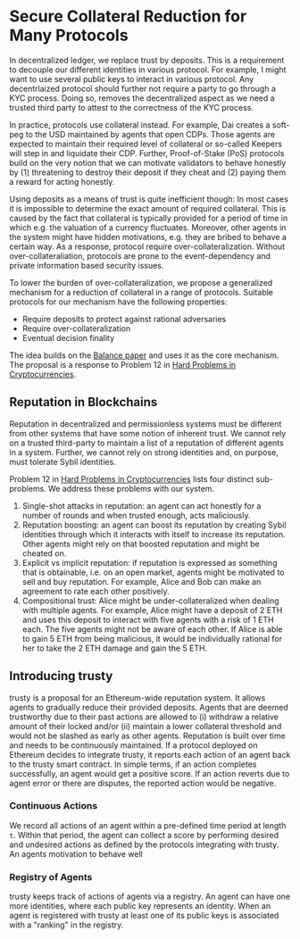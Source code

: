 # Secure Collateral Reduction for Many Protocols

In decentralized ledger, we replace trust by deposits. This is a requirement to decouple our different identities in various protocol.
For example, I might want to use several public keys to interact in various protocol.
Any decentrlaized protocol should further not require a party to go through a KYC process.
Doing so, removes the decentralized aspect as we need a trusted third party to attest to the correctness of the KYC process.

In practice, protocols use collateral instead. For example, Dai creates a soft-peg to the USD maintained by agents that open CDPs.
Those agents are expected to maintain their required level of collateral or so-called Keepers will step in and liquidate their CDP.
Further, Proof-of-Stake (PoS) protocols build on the very notion that we can motivate validators to behave honestly by (1) threatening to destroy their deposit if they cheat and (2) paying them a reward for acting honestly.

Using deposits as a means of trust is quite inefficient though:
In most cases it is impossible to determine the exact amount of required collateral.
This is caused by the fact that collateral is typically provided for a period of time in which e.g. the valuation of a currency fluctuates.
Moreover, other agents in the system might have hidden motivations, e.g. they are bribed to behave a certain way.
As a response, protocol require over-collateralization.
Without over-collateraliation, protocols are prone to the event-dependency and private information based security issues.

To lower the burden of over-collateralization, we propose a generalized mechanism for a reduction of collateral in a range of protocols. 
Suitable protocols for our mechanism have the following properties:

- Require deposits to protect against rational adversaries
- Require over-collateralization
- Eventual decision finality

The idea builds on the [Balance paper](https://eprint.iacr.org/2019/675.pdf) and uses it as the core mechanism. 
The proposal is a response to Problem 12 in [Hard Problems in Cryptocurrencies](https://github.com/ethereum/wiki/wiki/Problems#12-reputation-systems).

## Reputation in Blockchains

Reputation in decentralized and permissionless systems must be different from other systems that have some notion of inherent trust.
We cannot rely on a trusted third-party to maintain a list of a reputation of different agents in a system.
Further, we cannot rely on strong identities and, on purpose, must tolerate Sybil identities.

Problem 12 in [Hard Problems in Cryptocurrencies](https://github.com/ethereum/wiki/wiki/Problems#12-reputation-systems) lists four distinct sub-problems.
We address these problems with our system.

1. Single-shot attacks in reputation: an agent can act honestly for a  number of rounds and when trusted enough, acts maliciously.
2. Reputation boosting: an agent can boost its reputation by creating Sybil identities through which it interacts with itself to increase its reputation. Other agents might rely on that boosted reputation and might be cheated on.
3. Explicit vs implicit reputation: if reputation is expressed as something that is obtainable, i.e. on an open market, agents might be motivated to sell and buy reputation. For example, Alice and Bob can make an agreement to rate each other positively.
4. Compositional trust: Alice might be under-collateralized when dealing with multiple agents. For example, Alice might have a deposit of 2 ETH and uses this deposit to interact with five agents with a risk of 1 ETH each. The five agents might not be aware of each other. If Alice is able to gain 5 ETH from being malicious, it would be individually rational for her to take the 2 ETH damage and gain the 5 ETH.

## Introducing trusty

trusty is a proposal for an Ethereum-wide reputation system.
It allows agents to gradually reduce their provided deposits.
Agents that are deemed trustworthy due to their past actions are allowed to (i) withdraw a relative amount of their locked and/or (ii) maintain a lower collateral threshold and would not be slashed as early as other agents.
Reputation is built over time and needs to be continuously maintained.
If a protocol deployed on Ethereum decides to integrate trusty, it reports each action of an agent back to the trusty smart contract.
In simple terms, if an action completes successfully, an agent would get a positive score.
If an action reverts due to agent error or there are disputes, the reported action would be negative.

### Continuous Actions

We record all actions of an agent within a pre-defined time period at length `t`.
Within that period, the agent can collect a score by performing desired and undesired actions as defined by the protocols integrating with trusty.
An agents motivation to behave well

### Registry of Agents

trusty keeps track of actions of agents via a registry.
An agent can have one more identities, where each public key represents an identity.
When an agent is registered with trusty at least one of its public keys is associated with a "ranking" in the registry.


